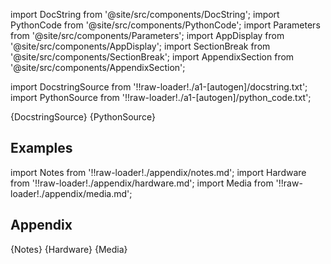 
[//]: # (Custom component imports)

import DocString from '@site/src/components/DocString';
import PythonCode from '@site/src/components/PythonCode';
import Parameters from '@site/src/components/Parameters';
import AppDisplay from '@site/src/components/AppDisplay';
import SectionBreak from '@site/src/components/SectionBreak';
import AppendixSection from '@site/src/components/AppendixSection';

[//]: # (Docstring)

import DocstringSource from '!!raw-loader!./a1-[autogen]/docstring.txt';
import PythonSource from '!!raw-loader!./a1-[autogen]/python_code.txt';


<DocString>{DocstringSource}</DocString>
<PythonCode GLink='LOADERS/INTERNAL_MEMORY/DS_LOAD/DS_LOAD.py'>{PythonSource}</PythonCode>


<SectionBreak />

    

[//]: # (Examples)

## Examples

<AppDisplay 
  GLink='LOADERS/INTERNAL_MEMORY/DS_LOAD'
  nodeLabel='DS_LOAD'>
</AppDisplay>

<SectionBreak />

    

[//]: # (Appendix)

import Notes from '!!raw-loader!./appendix/notes.md';
import Hardware from '!!raw-loader!./appendix/hardware.md';
import Media from '!!raw-loader!./appendix/media.md';

## Appendix

<AppendixSection index={0} folderPath='nodes/LOADERS/INTERNAL_MEMORY/DS_LOAD/appendix/'>{Notes}</AppendixSection>
<AppendixSection index={1} folderPath='nodes/LOADERS/INTERNAL_MEMORY/DS_LOAD/appendix/'>{Hardware}</AppendixSection>
<AppendixSection index={2} folderPath='nodes/LOADERS/INTERNAL_MEMORY/DS_LOAD/appendix/'>{Media}</AppendixSection>


